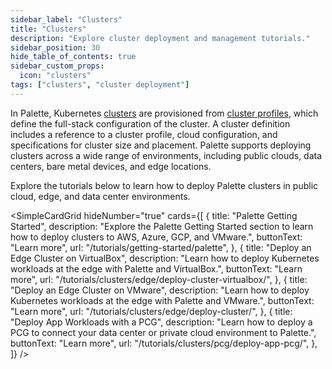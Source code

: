 ```yaml
---
sidebar_label: "Clusters"
title: "Clusters"
description: "Explore cluster deployment and management tutorials."
sidebar_position: 30
hide_table_of_contents: true
sidebar_custom_props:
  icon: "clusters"
tags: ["clusters", "cluster deployment"]
---
```


In Palette, Kubernetes [clusters](../../clusters/clusters.md) are provisioned from
[cluster profiles](../../profiles/profiles.md), which define the full-stack configuration of the cluster. A cluster
definition includes a reference to a cluster profile, cloud configuration, and specifications for cluster size and
placement. Palette supports deploying clusters across a wide range of environments, including public clouds, data
centers, bare metal devices, and edge locations.

Explore the tutorials below to learn how to deploy Palette clusters in public cloud, edge, and data center environments.

<!-- vale off -->

<SimpleCardGrid
  hideNumber="true"
  cards={[
    {
      title: "Palette Getting Started",
      description:
        "Explore the Palette Getting Started section to learn how to deploy clusters to AWS, Azure, GCP, and VMware.",
      buttonText: "Learn more",
      url: "/tutorials/getting-started/palette",
    },
    {
      title: "Deploy an Edge Cluster on VirtualBox",
      description: "Learn how to deploy Kubernetes workloads at the edge with Palette and VirtualBox.",
      buttonText: "Learn more",
      url: "/tutorials/clusters/edge/deploy-cluster-virtualbox/",
    },
    {
      title: "Deploy an Edge Cluster on VMware",
      description: "Learn how to deploy Kubernetes workloads at the edge with Palette and VMware.",
      buttonText: "Learn more",
      url: "/tutorials/clusters/edge/deploy-cluster/",
    },
    {
      title: "Deploy App Workloads with a PCG",
      description: "Learn how to deploy a PCG to connect your data center or private cloud environment to Palette.",
      buttonText: "Learn more",
      url: "/tutorials/clusters/pcg/deploy-app-pcg/",
    },
  ]}
/>
